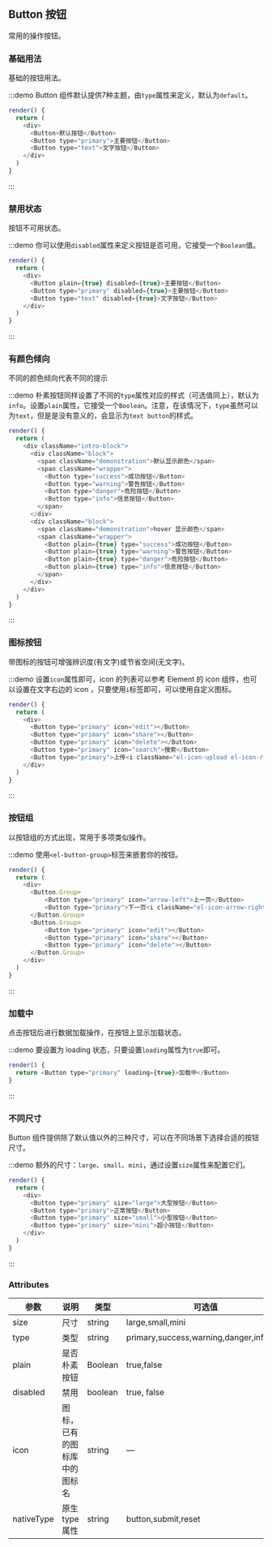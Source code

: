 ## Button 按钮
常用的操作按钮。

### 基础用法

基础的按钮用法。

:::demo Button 组件默认提供7种主题，由`type`属性来定义，默认为`default`。

```js
render() {
  return (
    <div>
      <Button>默认按钮</Button>
      <Button type="primary">主要按钮</Button>
      <Button type="text">文字按钮</Button>
    </div>
  )
}
```
:::

### 禁用状态

按钮不可用状态。

:::demo 你可以使用`disabled`属性来定义按钮是否可用，它接受一个`Boolean`值。

```js
render() {
  return (
    <div>
      <Button plain={true} disabled={true}>主要按钮</Button>
      <Button type="primary" disabled={true}>主要按钮</Button>
      <Button type="text" disabled={true}>文字按钮</Button>
    </div>
  )
}
```
:::

### 有颜色倾向

不同的颜色倾向代表不同的提示

:::demo 朴素按钮同样设置了不同的`type`属性对应的样式（可选值同上），默认为`info`。设置`plain`属性，它接受一个`Boolean`。注意，在该情况下，`type`虽然可以为`text`，但是是没有意义的，会显示为`text button`的样式。

```js
render() {
  return (
    <div className="intro-block">
      <div className="block">
        <span className="demonstration">默认显示颜色</span>
        <span className="wrapper">
          <Button type="success">成功按钮</Button>
          <Button type="warning">警告按钮</Button>
          <Button type="danger">危险按钮</Button>
          <Button type="info">信息按钮</Button>
        </span>
      </div>
      <div className="block">
        <span className="demonstration">hover 显示颜色</span>
        <span className="wrapper">
          <Button plain={true} type="success">成功按钮</Button>
          <Button plain={true} type="warning">警告按钮</Button>
          <Button plain={true} type="danger">危险按钮</Button>
          <Button plain={true} type="info">信息按钮</Button>
        </span>
      </div>
    </div>
  )
}
```
:::

### 图标按钮

带图标的按钮可增强辨识度(有文字)或节省空间(无文字)。

:::demo 设置`icon`属性即可，icon 的列表可以参考 Element 的 icon 组件，也可以设置在文字右边的 icon ，只要使用`i`标签即可，可以使用自定义图标。

```js
render() {
  return (
    <div>
      <Button type="primary" icon="edit"></Button>
      <Button type="primary" icon="share"></Button>
      <Button type="primary" icon="delete"></Button>
      <Button type="primary" icon="search">搜索</Button>
      <Button type="primary">上传<i className="el-icon-upload el-icon-right"></i></Button>
    </div>
  )
}
```
:::

### 按钮组

以按钮组的方式出现，常用于多项类似操作。

:::demo 使用`<el-button-group>`标签来嵌套你的按钮。

```js
render() {
  return (
    <div>
      <Button.Group>
          <Button type="primary" icon="arrow-left">上一页</Button>
          <Button type="primary">下一页<i className="el-icon-arrow-right el-icon-right"></i></Button>
      </Button.Group>
      <Button.Group>
          <Button type="primary" icon="edit"></Button>
          <Button type="primary" icon="share"></Button>
          <Button type="primary" icon="delete"></Button>
      </Button.Group>
    </div>
  )
}
```
:::

### 加载中

点击按钮后进行数据加载操作，在按钮上显示加载状态。

:::demo 要设置为 loading 状态，只要设置`loading`属性为`true`即可。

```js
render() {
  return <Button type="primary" loading={true}>加载中</Button>
}
```
:::

### 不同尺寸

Button 组件提供除了默认值以外的三种尺寸，可以在不同场景下选择合适的按钮尺寸。

:::demo 额外的尺寸：`large`、`small`、`mini`，通过设置`size`属性来配置它们。

```js
render() {
  return (
    <div>
      <Button type="primary" size="large">大型按钮</Button>
      <Button type="primary">正常按钮</Button>
      <Button type="primary" size="small">小型按钮</Button>
      <Button type="primary" size="mini">超小按钮</Button>
    </div>
  )
}
```
:::

### Attributes
| 参数      | 说明    | 类型      | 可选值       | 默认值   |
|---------- |-------- |---------- |-------------  |-------- |
| size     | 尺寸   | string  |   large,small,mini            |    —     |
| type     | 类型   | string    |   primary,success,warning,danger,info,text |     —    |
| plain     | 是否朴素按钮   | Boolean    | true,false | false   |
| disabled  | 禁用    | boolean   | true, false   | false   |
| icon  | 图标，已有的图标库中的图标名 | string   |  —  |  —  |
| nativeType | 原生 type 属性 | string | button,submit,reset | button |

